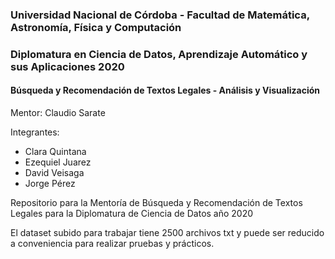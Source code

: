 ### Universidad Nacional de Córdoba - Facultad de Matemática, Astronomía, Física y Computación

###  Diplomatura en Ciencia de Datos, Aprendizaje Automático y sus Aplicaciones 2020

####  Búsqueda y Recomendación de Textos Legales - Análisis y Visualización

Mentor: Claudio Sarate

Integrantes:

* Clara Quintana
* Ezequiel Juarez
* David Veisaga
* Jorge Pérez

Repositorio para la Mentoría de Búsqueda y Recomendación de Textos Legales para la Diplomatura de Ciencia de Datos año 2020

El dataset subido para trabajar tiene 2500 archivos txt y puede ser reducido a conveniencia para realizar pruebas y prácticos.



